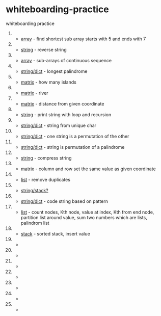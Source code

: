# whiteboarding-practice
whiteboarding practice


1. - [array](https://github.com/JennyShalai/whiteboarding-practice/blob/master/task-1-find-sortest-subarray.playground/Contents.swift) - find shortest sub array starts with 5 and ends with 7
2. - [string](https://github.com/JennyShalai/whiteboarding-practice/blob/master/task-2-revers%20string.playground/Contents.swift) - reverse string
3. - [array](https://github.com/JennyShalai/whiteboarding-practice/blob/master/task-3-consecutive-segments.playground/Contents.swift) - sub-arrays of continuous sequence
4. - [string/dict](https://github.com/JennyShalai/whiteboarding-practice/blob/master/task-4-longest-palindrome.playground/Contents.swift) - longest palindrome
5. - [matrix](https://github.com/JennyShalai/whiteboarding-practice/blob/master/task-5-find-islands-2D-matrix.playground/Contents.swift) - how many islands
6. - [matrix](https://github.com/JennyShalai/whiteboarding-practice/tree/master/task-6-matrix-river.playground) - river
7. - [matrix](https://github.com/JennyShalai/whiteboarding-practice/blob/master/task-7-matrix-how-far.playground/Contents.swift) - distance from given coordinate
8. - [string](https://github.com/JennyShalai/whiteboarding-practice/blob/master/task-8-print-recursion.playground/Contents.swift) - print string with loop and recursion
9. - [string/dict](https://github.com/JennyShalai/whiteboarding-practice/blob/master/task-9-string-is-unique-chars.playground/Contents.swift) - string from unique char
10. - [string/dict](https://github.com/JennyShalai/whiteboarding-practice/blob/master/task-10-are-two-strings-permutation.playground/Contents.swift) - one string is a permutation of the other
11. - [string/dict](https://github.com/JennyShalai/whiteboarding-practice/blob/master/task-11-is-string-permutation-palindrom.playground/Contents.swift) - string is permutation of a palindrome
12. - [string](https://github.com/JennyShalai/whiteboarding-practice/blob/master/task-12-string-compression.playground/Contents.swift) - compress string
13. - [matrix](https://github.com/JennyShalai/whiteboarding-practice/blob/master/task-13-matrix-row-col-same-number.playground/Contents.swift) - column and row set the same value as given coordinate
14. - [list](https://github.com/JennyShalai/whiteboarding-practice/blob/master/task-14-linked-list-del-duplicates.playground/Contents.swift) - remove duplicates
15. - [string/stack?](https://github.com/JennyShalai/whiteboarding-practice/blob/master/task-15-brackets-validation.playground/Contents.swift)
16. - [string/dict](https://github.com/JennyShalai/whiteboarding-practice/blob/master/task-16-coder-string.playground/Contents.swift) - code string based on pattern 
17. - [list](https://github.com/JennyShalai/whiteboarding-practice/blob/master/task-17-list-count-and-ith-index.playground/Contents.swift) - count nodes, Kth node, value at index, Kth from end node, partition list around value, sum two numbers which are lists, palindrom list
18. - [stack](https://github.com/JennyShalai/whiteboarding-practice/blob/master/task-19-stack-sorted-insert-value.playground/Contents.swift) - sorted stack, insert value
19. -
20. -
21. -
22. -
23. -
24. -
25. -
